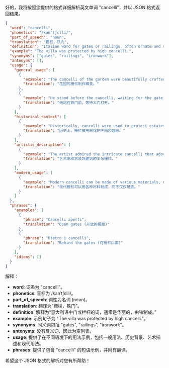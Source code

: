 好的，我将按照您提供的格式详细解析英文单词 "cancelli"，并以 JSON 格式返回结果。

```json
{
  "word": "cancelli",
  "phonetics": "/kanˈtʃɛlli/",
  "part_of_speech": "noun",
  "translation": "栅栏，铁门",
  "definition": "Italian word for gates or railings, often ornate and made of iron.",
  "example": "The villa was protected by high cancelli.",
  "synonyms": ["gates", "railings", "ironwork"],
  "antonyms": [],
  "usage": {
    "general_usage": [
      {
        "example": "The cancelli of the garden were beautifully crafted.",
        "translation": "花园的栅栏制作精美。"
      },
      {
        "example": "He stood before the cancelli, waiting for the gate to open.",
        "translation": "他站在铁门前，等待大门打开。"
      }
    ],
    "historical_context": [
      {
        "example": "Historically, cancelli were used to protect estates and palaces.",
        "translation": "历史上，栅栏被用来保护庄园和宫殿。"
      }
    ],
    "artistic_description": [
      {
        "example": "The artist admired the intricate cancelli that adorned the building.",
        "translation": "艺术家欣赏装饰建筑的复杂栅栏。"
      }
    ],
    "modern_usage": [
      {
        "example": "Modern cancelli can be made of various materials, not just iron.",
        "translation": "现代栅栏可以用各种材料制成，而不仅仅是铁。"
      }
    ]
  },
  "phrases": {
    "examples": [
      {
        "phrase": "Cancelli aperti",
        "translation": "Open gates (开放的栅栏)"
      },
      {
        "phrase": "Dietro i cancelli",
        "translation": "Behind the gates (在栅栏后面)"
      }
    ],
    "idioms": []
  }
}
```

解释：

*   **word**: 词条为 "cancelli"。
*   **phonetics**: 音标为 /kanˈtʃɛlli/。
*   **part\_of\_speech**: 词性为名词 (noun)。
*   **translation**: 翻译为“栅栏，铁门”。
*   **definition**: 解释为“意大利语中门或栏杆的词，通常是华丽的，由铁制成。”
*   **example**: 示例句子为 "The villa was protected by high cancelli."。
*   **synonyms**: 同义词包括 "gates", "railings", "ironwork"。
*   **antonyms**: 没有反义词，因此为空列表。
*   **usage**: 提供了在不同语境下的用法示例，包括一般用法、历史背景、艺术描述和现代用法。
*   **phrases**: 提供了包含 "cancelli" 的短语示例，并附有翻译。

希望这个 JSON 格式的解析对您有所帮助！
 
